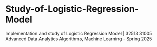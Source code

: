 # Study-of-Logistic-Regression-Model
 Implementation and study of Logistic Regression Model | 32513 31005 Advanced Data Analytics Algorithms, Machine Learning - Spring 2025
